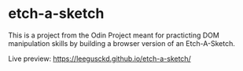 # etch-a-sketch

This is a project from the Odin Project meant for practicting DOM manipulation skills by building a browser version of an Etch-A-Sketch. 

Live preview: https://leegusckd.github.io/etch-a-sketch/ 
